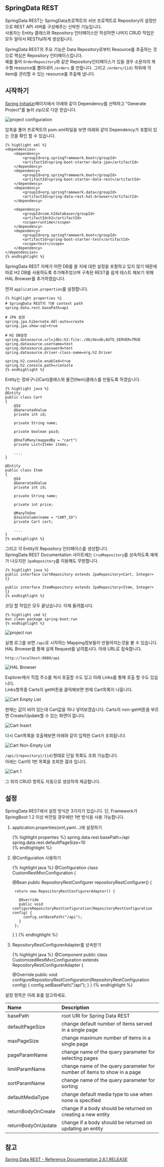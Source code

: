 SpringData REST
----
SpringData REST는 SpringData프로젝트의 서브 프로젝트로 Repository의 설정만으로 REST API 서버를 구성해주는 신박한 기능입니다.   
사용자는 Entity 클래스와 Repository 인터페이스만 작성하면 나머지 CRUD 작업은 모두 알아서 RESTful하게 생성됩니다.    

SpringData REST의 주요 기능은 Data Repository로부터 Resource를 추출하는 것으로 핵심은 Repository 인터페이스입니다.    
예를 들어 `OrderRepository`와 같은 Repository인터페이스가 있을 경우 소문자의 복수형 resource를 뽑아내어 `/orders` 를 만듭니다.
그리고 `/orders/{id}` 하위에 각 item을 관리할 수 있는 resource를 추출해 냅니다.

시작하기
----
[Spring Initializr](http://start.spring.io/)페이지에서 아래와 같이 Dependency를 선택하고 "Generate Project"를 눌러 zip으로 다운 받습니다.  

![project configuration](https://jistol.github.io/assets/img/java/spring-data-rest-introduce-and-sample/1.png)    

압축을 풀어 프로젝트의 pom.xml파일을 보면 아래와 같이 Dependency가 포함되 있는 것을 확인 할 수 있습니다.    

    {% highlight xml %}
    <dependencies>
  		<dependency>
  			<groupId>org.springframework.boot</groupId>
  			<artifactId>spring-boot-starter-data-jpa</artifactId>
  		</dependency>
  		<dependency>
  			<groupId>org.springframework.boot</groupId>
  			<artifactId>spring-boot-starter-data-rest</artifactId>
  		</dependency>
  		<dependency>
  			<groupId>org.springframework.data</groupId>
  			<artifactId>spring-data-rest-hal-browser</artifactId>
  		</dependency>

  		<dependency>
  			<groupId>com.h2database</groupId>
  			<artifactId>h2</artifactId>
  			<scope>runtime</scope>
  		</dependency>
  		<dependency>
  			<groupId>org.springframework.boot</groupId>
  			<artifactId>spring-boot-starter-test</artifactId>
  			<scope>test</scope>
  		</dependency>
  	</dependencies>
    {% endhighlight %}

SpringData REST 자체가 어떤 DB를 쓸 지에 대한 설정을 포함하고 있지 않기 때문에 따로 H2 DB를 사용하도록 추가해주었으며 구축된 REST를 쉽게 테스트 해보기 위해 HAL Browser를 추가하였습니다.    

먼저 `application.properties`를 설정합니다.     

    {% highlight properties %}
    # SpringData REST의 기본 context path
    spring.data.rest.basePath=api

    # JPA 설정
    spring.jpa.hibernate.ddl-auto=create
    spring.jpa.show-sql=true

    # H2 DB설정
    spring.datasource.url=jdbc:h2:file:./db/devdb;AUTO_SERVER=TRUE
    spring.datasource.username=test
    spring.datasource.password=test
    spring.datasource.driver-class-name=org.h2.Driver

    spring.h2.console.enabled=true
    spring.h2.console.path=/console
    {% endhighlight %}


Entity는 장바구니(Cart)클래스와 물건(Item)클래스를 만들도록 하겠습니다.      

    {% highlight java %}
    @Entity
    public class Cart
    {
        @Id
        @GeneratedValue
        private int id;

        private String name;

        private boolean paid;

        @OneToMany(mappedBy = "cart")
        private List<Item> items;

        ....
    }

    @Entity
    public class Item
    {
        @Id
        @GeneratedValue
        private int id;

        private String name;

        private int price;

        @ManyToOne
        @JoinColumn(name = "CART_ID")
        private Cart cart;

        ....
    }
    {% endhighlight %}

그리고 각 Entity의 Repository 인터페이스를 생성합니다.    
SpringData REST Documentation 사이트에는 `CrudRepository`를 상속하도록 예제가 나오지만 `JpaRepository`를 이용해도 무방합니다.    

    {% highlight java %}
    public interface CartRepository extends JpaRepository<Cart, Integer> {}    

    public interface ItemRepository extends JpaRepository<Item, Integer> {}
    {% endhighlight %}

코딩 할 작업은 모두 끝났습니다. 이제 돌려봅시다.    

    {% highlight cmd %}
    mvn clean package spring-boot:run
    {% endhighlight %}

![project run](https://jistol.github.io/assets/img/java/spring-data-rest-introduce-and-sample/2.png)      

실행 로그를 보면 `/api`로 시작하는 Mapping정보들이 만들어지는것을 볼 수 있습니다.
HAL Browser를 통해 실제 Request를 날려봅시다. 아래 URL로 접속합니다.

    http://localhost:8080/api

![HAL Browser](https://jistol.github.io/assets/img/java/spring-data-rest-introduce-and-sample/3.png)      

Explorer에서 직접 주소를 쳐서 호출할 수도 있고 아래 Links를 통해 호출 할 수도 있습니다.   
Links항목중 Carts의 get버튼을 클릭해보면 현재 Cart목록이 나옵니다.

![Cart Empty List](https://jistol.github.io/assets/img/java/spring-data-rest-introduce-and-sample/4.png)     

현재는 값이 비어 있는데 Cart값을 하나 넣어보겠습니다. Carts의 non-get버튼을 부르면 Create/Update할 수 있는 화면이 뜹니다.   

![Cart Insert](https://jistol.github.io/assets/img/java/spring-data-rest-introduce-and-sample/5.png)     

다시 Cart목록을 호출해보면 아래와 같이 입력한 Cart가 조회됩니다.

![Cart Non-Empty List](https://jistol.github.io/assets/img/java/spring-data-rest-introduce-and-sample/6.png)     

`/api/{repository}/{id}`형태로 단일 목록도 조회 가능합니다.   
아래는 Cart의 1번 목록을 조회한 결과 입니다.

![Cart 1](https://jistol.github.io/assets/img/java/spring-data-rest-introduce-and-sample/7.png)     

그 외의 CRUD 항목도 자동으로 생성하여 제공합니다.    

설정
----
SpringData REST에서 설정 방식은 3가지가 있습니다. 단, Framework가 SpringBoot 1.2 이상 버전일 경우에만 1번 방식을 사용 가능합니다.    

1. application.properties(xml,yaml...)에 설정하기      

    {% highlight properties %}
    spring.data.rest.basePath=/api    
    spring.data.rest.defaultPageSize=10     
    {% endhighlight %}

2. @Configuration 사용하기     

    {% highlight java %}
    @Configuration
    class CustomRestMvcConfiguration {

      @Bean
      public RepositoryRestConfigurer repositoryRestConfigurer() {

        return new RepositoryRestConfigurerAdapter() {

          @Override
          public void configureRepositoryRestConfiguration(RepositoryRestConfiguration config) {
            config.setBasePath("/api");
          }
        };
      }
    }
    {% endhighlight %}

3. RepositoryRestConfigurerAdapter를 상속받기    

    {% highlight java %}
    @Component
    public class CustomizedRestMvcConfiguration extends RepositoryRestConfigurerAdapter {

      @Override
      public void configureRepositoryRestConfiguration(RepositoryRestConfiguration config) {
        config.setBasePath("/api");
      }
    }
    {% endhighlight %}

설정 항목은 아래 표를 참고하세요.

|Name|Description|
|:----|:----|
|basePath|root URI for Spring Data REST|
|defaultPageSize|change default number of items served in a single page|
|maxPageSize|change maximum number of items in a single page|
|pageParamName|change name of the query parameter for selecting pages|
|limitParamName|change name of the query parameter for number of items to show in a page|
|sortParamName|change name of the query parameter for sorting|
|defaultMediaType|change default media type to use when none is specified|
|returnBodyOnCreate|change if a body should be returned on creating a new entity|
|returnBodyOnUpdate|change if a body should be returned on updating an entity|

참고
----
[Spring Data REST - Reference Documentation 2.6.1.RELEASE](http://docs.spring.io/spring-data/rest/docs/2.6.1.RELEASE/reference/html/)
